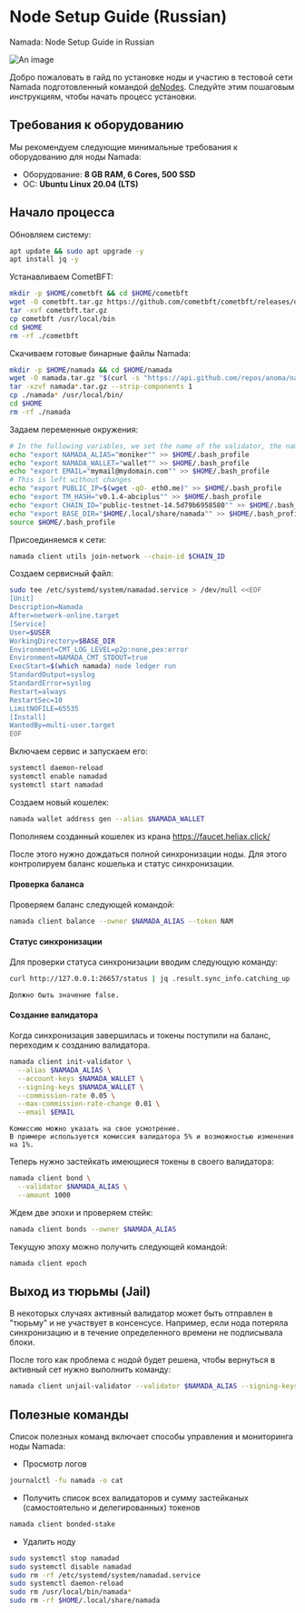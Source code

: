 # Node Setup Guide (Russian)

Namada: Node Setup Guide in Russian

![An image](/namada-node-setup.svg)

Добро пожаловать в гайд по установке ноды и участию в тестовой сети Namada подготовленный командой [deNodes](http://denodes.xyz/). Следуйте этим пошаговым инструкциям, чтобы начать процесс установки.

## Требования к оборудованию 

Мы рекомендуем следующие минимальные требования к оборудованию для ноды Namada: 
* Оборудование: **8 GB RAM, 6 Cores, 500 SSD**
* ОС: **Ubuntu Linux 20.04 (LTS)**

## Начало процесса

Обновляем систему:
```bash
apt update && sudo apt upgrade -y
apt install jq -y
```

Устанавливаем CometBFT:
```bash
mkdir -p $HOME/cometbft && cd $HOME/cometbft
wget -O cometbft.tar.gz https://github.com/cometbft/cometbft/releases/download/v0.37.2/cometbft_0.37.2_linux_amd64.tar.gz
tar -xvf cometbft.tar.gz
cp cometbft /usr/local/bin
cd $HOME
rm -rf ./cometbft
```

Скачиваем готовые бинарные файлы Namada:
```bash
mkdir -p $HOME/namada && cd $HOME/namada
wget -O namada.tar.gz "$(curl -s "https://api.github.com/repos/anoma/namada/releases/latest" | grep "browser_download_url" | cut -d '"' -f 4 | grep "Linux")"
tar -xzvf namada*.tar.gz --strip-components 1
cp ./namada* /usr/local/bin/
cd $HOME
rm -rf ./namada
```

Задаем переменные окружения:
```bash
# In the following variables, we set the name of the validator, the name of the wallet and your email
echo "export NAMADA_ALIAS="moniker"" >> $HOME/.bash_profile
echo "export NAMADA_WALLET="wallet"" >> $HOME/.bash_profile
echo "export EMAIL="mymail@mydomain.com"" >> $HOME/.bash_profile
# This is left without changes
echo "export PUBLIC_IP=$(wget -qO- eth0.me)" >> $HOME/.bash_profile
echo "export TM_HASH="v0.1.4-abciplus"" >> $HOME/.bash_profile
echo "export CHAIN_ID="public-testnet-14.5d79b6958580"" >> $HOME/.bash_profile
echo "export BASE_DIR="$HOME/.local/share/namada"" >> $HOME/.bash_profile
source $HOME/.bash_profile
```

Присоединяемся к сети:
```bash
namada client utils join-network --chain-id $CHAIN_ID
```

Создаем сервисный файл:
```bash
sudo tee /etc/systemd/system/namadad.service > /dev/null <<EOF
[Unit]
Description=Namada
After=network-online.target
[Service]
User=$USER
WorkingDirectory=$BASE_DIR
Environment=CMT_LOG_LEVEL=p2p:none,pex:error
Environment=NAMADA_CMT_STDOUT=true
ExecStart=$(which namada) node ledger run 
StandardOutput=syslog
StandardError=syslog
Restart=always
RestartSec=10
LimitNOFILE=65535
[Install]
WantedBy=multi-user.target
EOF
```

Включаем сервис и запускаем его:
```bash
systemctl daemon-reload
systemctl enable namadad
systemctl start namadad
```

Создаем новый кошелек:
```bash
namada wallet address gen --alias $NAMADA_WALLET
```

Пополняем созданный кошелек из крана https://faucet.heliax.click/

После этого нужно дождаться полной синхронизации ноды. Для этого контролируем баланс кошелька и статус синхронизации.

#### Проверка баланса
Проверяем баланс следующей командой:

```bash
namada client balance --owner $NAMADA_ALIAS --token NAM
```

#### Статус синхронизации 
Для проверки статуса синхронизации вводим следующую команду:
```bash
curl http://127.0.0.1:26657/status | jq .result.sync_info.catching_up
```

```note
Должно быть значение false.
```

#### Создание валидатора
Когда синхронизация завершилась и токены поступили на баланс, переходим к созданию валидатора. 

```bash
namada client init-validator \
  --alias $NAMADA_ALIAS \
  --account-keys $NAMADA_WALLET \
  --signing-keys $NAMADA_WALLET \
  --commission-rate 0.05 \
  --max-commission-rate-change 0.01 \
  --email $EMAIL
```

```note
Комиссию можно указать на свое усмотрение. 
В примере используется комиссия валидатора 5% и возможностью изменения на 1%.
```

Теперь нужно застейкать имеющиеся токены в своего валидатора:

```bash
namada client bond \
  --validator $NAMADA_ALIAS \
  --amount 1000
```

Ждем две эпохи и проверяем стейк:

```bash
namada client bonds --owner $NAMADA_ALIAS
```

Текущую эпоху можно получить следующей командой:

```bash
namada client epoch
```

## Выход из тюрьмы (Jail)

В некоторых случаях активный валидатор может быть отправлен в "тюрьму" и не участвует в консенсусе. Например, если нода потеряла синхронизацию и в течение определенного времени не подписывала блоки.  

После того как проблема с нодой будет решена, чтобы вернуться в активный сет нужно выполнить команду:

```bash
namada client unjail-validator --validator $NAMADA_ALIAS --signing-keys $NAMADA_WALLET
```

## Полезные команды 

Список полезных команд включает способы управления и мониторинга ноды Namada: 

* Просмотр логов

```bash
journalctl -fu namada -o cat
```

* Получить список всех валидаторов и сумму застейканых (самостоятельно и делегированных) токенов

```bash
namada client bonded-stake
```

* Удалить ноду
```bash
sudo systemctl stop namadad
sudo systemctl disable namadad
sudo rm -rf /etc/systemd/system/namadad.service
sudo systemctl daemon-reload
sudo rm /usr/local/bin/namada*
sudo rm -rf $HOME/.local/share/namada
```

